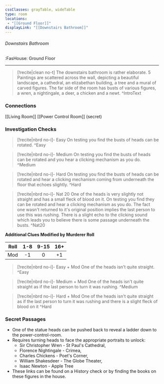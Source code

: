 ```yaml
---
cssClasses: grayTable, wideTable
type: room
locations:
 - "[[Ground Floor]]"
displayLink: "[[Downstairs Bathroom]]"
---
```

###### Downstairs Bathroom
<span class="sub2">:FasHouse: Ground Floor</span>

---

> [!recite|clean no-t]
>	The downstairs bathroom is rather elaborate. 5 Paintings are scattered across the wall, depicting a beautiful landscape, a cathedral, an elizabethan building, a tree and a mural of carved figures. The far side of the room has busts of various figures, a wren, a nightingale, a deer, a chicken and a newt.
>^IntroText
	
### Connections
[[Living Room]]
[[Power Control Room]] (secret)

### Investigation Checks

> [!recite|nbrd no-i]- Easy
>	On testing you find the busts of heads can be rotated.
>^Easy

> [!recite|nbrd no-i]- Medium
>	On testing you find the busts of heads can be rotated and you hear a clicking mechanism as you do.
>^Medium

> [!recite|nbrd no-i]- Hard
>	On testing you find the busts of heads can be rotated and hear a clicking mechanism coming from underneath the floor that echoes slightly.
>^Hard

> [!recite|nbrd no-i]- Nat 20
>	One of the heads is very slightly not straight and has a small fleck of blood on it. On testing you find they can be rotated and hear a clicking mechanism as you do. The fact one wasn't returned to it's original position implies the last person to use this was rushing. There is a slight echo to the clicking sound which leads you to believe there is some passage underneath the busts.
>^Nat20

**Additional Clues Modified by Murderer Roll**


|Roll|1-8|9-15|16+|
| :---: | :---: | :---: | :---: |
|Mod|-1|0|+1|


> [!recite|nbrd no-i]- Easy + Mod
>	One of the heads isn't quite straight.
>^Easy

> [!recite|nbrd no-i]- Medium + Mod
>	One of the heads isn't quite straight as if the last person to turn it was rushing.
>^Medium

> [!recite|nbrd no-i]- Hard + Mod
>	One of the heads isn't quite straight as if the last person to turn it was rushing and there is a slight fleck of blood on it
>^Hard

### Secret Passages
- One of the statue heads can be pushed back to reveal a ladder down to the ⁠power-control-room.
- Requires turning heads to face the appropriate portraits to unlock:
    - Sir Christopher Wren - St Paul's Cathedral,
    - Florence Nightingale - Crimea,
    - Charles Chickens - Poet's Corner,
    - William Shakesdeer - The Globe Theater,
    - Isaac Newton - Apple Tree
- These links can be found on a History check or by finding the books on these figures in the house.

